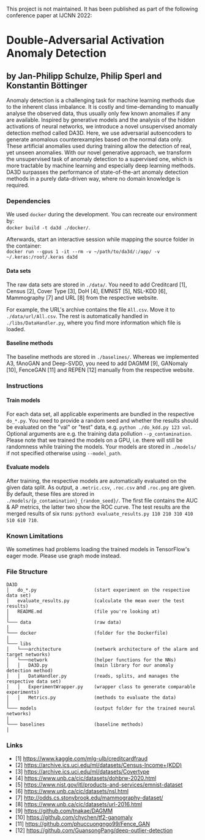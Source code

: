 This project is not maintained.
It has been published as part of the following conference paper at IJCNN 2022:
# Double-Adversarial Activation Anomaly Detection
## by Jan-Philipp Schulze, Philip Sperl and Konstantin Böttinger

Anomaly detection is a challenging task for machine learning methods due to the inherent class imbalance.
It is costly and time-demanding to manually analyse the observed data, thus usually only few known anomalies if any are available.
Inspired by generative models and the analysis of the hidden activations of neural networks, we introduce a novel unsupervised anomaly detection method called DA3D.
Here, we use adversarial autoencoders to generate anomalous counterexamples based on the normal data only.
These artificial anomalies used during training allow the detection of real, yet unseen anomalies.
With our novel generative approach, we transform the unsupervised task of anomaly detection to a supervised one, which is more tractable by machine learning and especially deep learning methods.
DA3D surpasses the performance of state-of-the-art anomaly detection methods in a purely data-driven way, where no domain knowledge is required.

### Dependencies
We used ``docker`` during the development.
You can recreate our environment by:  
``docker build -t da3d ./docker/``.

Afterwards, start an interactive session while mapping the source folder in the container:  
``docker run --gpus 1 -it --rm -v ~/path/to/da3d/:/app/ -v ~/.keras:/root/.keras da3d``

#### Data sets
The raw data sets are stored in ``./data/``.
You need to add Creditcard [1], Census [2], Cover Type [3], DoH [4], EMNIST [5], NSL-KDD [6], Mammography [7] and URL [8] from the respective website.

For example, the URL's archive contains the file ``All.csv``.
Move it to ``./data/url/All.csv``.
The rest is automatically handled in ``./libs/DataHandler.py``, where you find more information which file is loaded.

#### Baseline methods
The baseline methods are stored in ``./baselines/``.
Whereas we implemented A3, fAnoGAN and Deep-SVDD, you need to add DAGMM [9], GANomaly [10], FenceGAN [11] and REPEN [12] manually from the respective website.

### Instructions

#### Train models
For each data set, all applicable experiments are bundled in the respective ``do_*.py``.
You need to provide a random seed and whether the results should be evaluated on the "val" or "test" data, e.g. ``python ./do_kdd.py 123 val``.
Optional arguments are e.g. the training data pollution ``--p_contamination``.
Please note that we trained the models on a GPU, i.e. there will still be randomness while training the models.
Your models are stored in ``./models/`` if not specified otherwise using ``--model_path``.

#### Evaluate models
After training, the respective models are automatically evaluated on the given data split.
As output, a ``.metric.csv``, ``.roc.csv`` and ``.roc.png`` are given.
By default, these files are stored in ``./models/{p_contamination}_{random_seed}/``.
The first file contains the AUC & AP metrics, the latter two show the ROC curve.
The test results are the merged results of six runs: 
``python3 evaluate_results.py 110 210 310 410 510 610 710``.

### Known Limitations
We sometimes had problems loading the trained models in TensorFlow's eager mode.
Please use graph mode instead.

### File Structure
```
DA3D
│   do_*.py                     (start experiment on the respective data set)
│   evaluate_results.py         (calculate the mean over the test results)
│   README.md                   (file you're looking at)
│
└─── data                       (raw data)
│
└─── docker                     (folder for the Dockerfile)
│
└─── libs
│   └───architecture            (network architecture of the alarm and target networks)
│   └───network                 (helper functions for the NNs)
│   │   DA3D.py                 (main library for our anomaly detection method)
│   │   DataHandler.py          (reads, splits, and manages the respective data set)
│   │   ExperimentWrapper.py    (wrapper class to generate comparable experiments)
│   │   Metrics.py              (methods to evaluate the data)
│
└─── models                     (output folder for the trained neural networks)
│
└─── baselines                  (baseline methods)
│
```

### Links
* [1] https://www.kaggle.com/mlg-ulb/creditcardfraud
* [2] https://archive.ics.uci.edu/ml/datasets/Census-Income+(KDD)
* [3] https://archive.ics.uci.edu/ml/datasets/Covertype
* [4] https://www.unb.ca/cic/datasets/dohbrw-2020.html
* [5] https://www.nist.gov/itl/products-and-services/emnist-dataset
* [6] https://www.unb.ca/cic/datasets/nsl.html
* [7] http://odds.cs.stonybrook.edu/mammography-dataset/
* [8] https://www.unb.ca/cic/datasets/url-2016.html
* [9] https://github.com/tnakae/DAGMM
* [10] https://github.com/chychen/tf2-ganomaly
* [11] https://github.com/phuccuongngo99/Fence_GAN
* [12] https://github.com/GuansongPang/deep-outlier-detection

